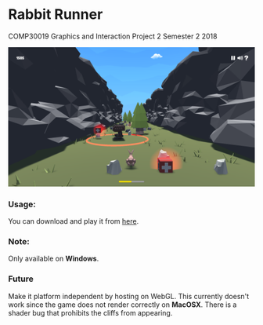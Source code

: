 # Rabbit Runner

COMP30019 Graphics and Interaction Project 2 Semester 2 2018

![screenshot](game.PNG)

### Usage:

You can download and play it from [here](https://opticgenius.itch.io/rabbit-runner). 

### Note: 
Only available on **Windows**. 

### Future
  Make it platform independent by hosting on WebGL. This currently doesn't work since the game does not render correctly on **MacOSX**. There is a shader bug that prohibits the cliffs from appearing. 